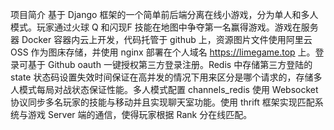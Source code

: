 项目简介
基于 Django 框架的一个简单前后端分离在线小游戏，分为单人和多人模式。玩家通过火球 Q 和闪现F 技能在地图中争夺第一名赢得游戏。游戏在服务器 Docker 容器内云上开发，代码托管于 github 上，资源图片文件使用阿里云 OSS 作为图床存储，并使用 nginx 部署在个人域名 https://limegame.top 上。登录可基于 Github oauth 一键授权第三方登录注册。Redis 中存储第三方登陆的 state 状态码设置失效时间保证在高并发的情况下用来区分是哪个请求的，存储多人模式每局对战状态保证性能。多人模式配置 channels_redis 使用 Websocket 协议同步多名玩家的技能与移动并且实现聊天室功能。使用 thrift 框架实现匹配系统与游戏 Server 端的通信，使得玩家根据 Rank 分在线匹配。
